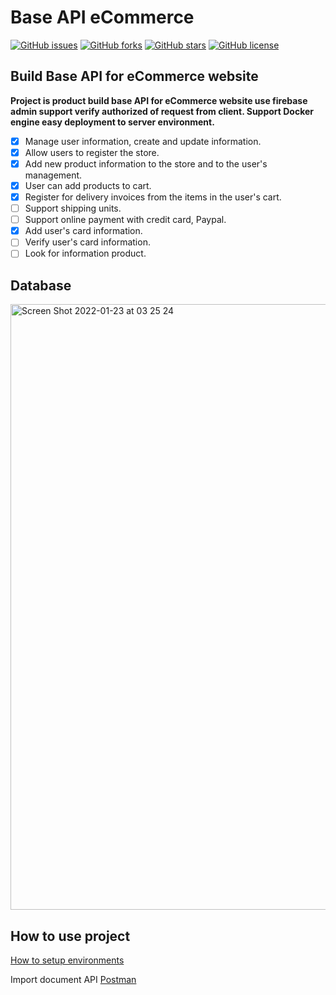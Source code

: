 # __Base API eCommerce__

[![GitHub issues](https://img.shields.io/github/issues/luongvantuit/se06-api)](https://github.com/luongvantuit/se06-api/issues)
[![GitHub forks](https://img.shields.io/github/forks/luongvantuit/se06-api)](https://github.com/luongvantuit/se06-api/network)
[![GitHub stars](https://img.shields.io/github/stars/luongvantuit/se06-api)](https://github.com/luongvantuit/se06-api/stargazers)
[![GitHub license](https://img.shields.io/github/license/luongvantuit/se06-api)](https://github.com/luongvantuit/se06-api/blob/master/LICENSE)

## __Build Base API for eCommerce website__

__Project is product build base API for eCommerce website use firebase admin support verify authorized of request from client. Support Docker engine easy deployment to server environment.__

- [x] Manage user information, create and update information.
- [x] Allow users to register the store.
- [x] Add new product information to the store and to the user's management.
- [x] User can add products to cart.
- [x] Register for delivery invoices from the items in the user's cart.
- [ ] Support shipping units.
- [ ] Support online payment with credit card, Paypal.
- [x] Add user's card information.
- [ ] Verify user's card information.
- [ ] Look for information product.

## __Database__

<img width="969" alt="Screen Shot 2022-01-23 at 03 25 24" src="https://user-images.githubusercontent.com/87352056/150654324-589aa67b-e856-451e-a796-2e7e6eceabed.png">

## __How to use project__

[How to setup environments](https://github.com/luongvantuit/se06-api/blob/master/environments.md)

Import document API [Postman](https://github.com/luongvantuit/se06-api/tree/master/postman) 
